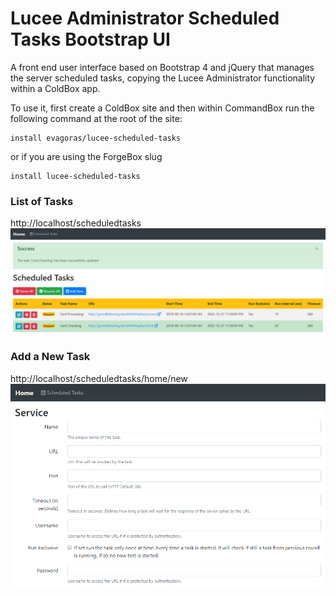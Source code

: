 # Lucee Administrator Scheduled Tasks Bootstrap UI
A front end user interface based on Bootstrap 4 and jQuery that manages the server scheduled tasks, 
copying the Lucee Administrator functionality within a ColdBox app.

To use it, first create a ColdBox site and then within CommandBox run the following command at the root of the site:
```
install evagoras/lucee-scheduled-tasks
```
or if you are using the ForgeBox slug
```
install lucee-scheduled-tasks
```

### List of Tasks
http://localhost/scheduledtasks
<img src="https://github.com/evagoras/lucee-scheduled-tasks/blob/master/includes/lucee-scheduled-tasks-list.png" 
	alt="List of Tasks">

### Add a New Task
http://localhost/scheduledtasks/home/new
<img src="https://github.com/evagoras/lucee-scheduled-tasks/blob/master/includes/lucee-scheduled-tasks-new.png" 
	alt="Add a New Task">

